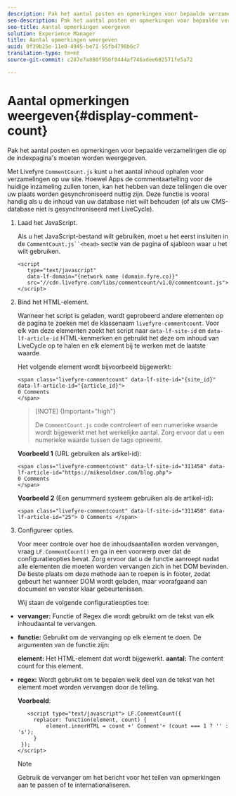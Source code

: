 ```yaml
---
description: Pak het aantal posten en opmerkingen voor bepaalde verzamelingen die op de indexpagina's moeten worden weergegeven.
seo-description: Pak het aantal posten en opmerkingen voor bepaalde verzamelingen die op de indexpagina's moeten worden weergegeven.
seo-title: Aantal opmerkingen weergeven
solution: Experience Manager
title: Aantal opmerkingen weergeven
uuid: 0f39b25e-11e0-4945-be71-55fb4798b6c7
translation-type: tm+mt
source-git-commit: c287e7a880f956f0444af746adee682571fe5a72

---
```



# Aantal opmerkingen weergeven{#display-comment-count}

Pak het aantal posten en opmerkingen voor bepaalde verzamelingen die op de indexpagina&#39;s moeten worden weergegeven.

Met Livefyre `CommentCount.js` kunt u het aantal inhoud ophalen voor verzamelingen op uw site. Hoewel Apps de commentaartelling voor de huidige inzameling zullen tonen, kan het hebben van deze tellingen die over uw plaats worden gesynchroniseerd nuttig zijn. Deze functie is vooral handig als u de inhoud van uw database niet wilt behouden (of als uw CMS-database niet is gesynchroniseerd met LiveCycle).

1. Laad het JavaScript.

   Als u het JavaScript-bestand wilt gebruiken, moet u het eerst insluiten in de `CommentCount.js``<head>` sectie van de pagina of sjabloon waar u het wilt gebruiken.

   ```
   <script 
      type="text/javascript" 
      data-lf-domain="{network name (domain.fyre.co)}" 
      src="//cdn.livefyre.com/libs/commentcount/v1.0/commentcount.js"> 
   </script>
   ```

1. Bind het HTML-element.

   Wanneer het script is geladen, wordt geprobeerd andere elementen op de pagina te zoeken met de klassenaam `livefyre-commentcount`. Voor elk van deze elementen zoekt het script naar `data-lf-site-id` en `data-lf-article-id` HTML-kenmerken en gebruikt het deze om inhoud van LiveCycle op te halen en elk element bij te werken met de laatste waarde.

   Het volgende element wordt bijvoorbeeld bijgewerkt:

   ```
   <span class="livefyre-commentcount" data-lf-site-id="{site_id}" data-lf-article-id="{article_id}"> 
   0 Comments  
   </span>
   ```

   >[!NOTE] {Important=&quot;high&quot;}
   >
   >De `CommentCount.js` code controleert of een numerieke waarde wordt bijgewerkt met het werkelijke aantal. Zorg ervoor dat u een numerieke waarde tussen de tags opneemt.

   **Voorbeeld 1** (URL gebruiken als artikel-id):

   ```
   <span class="livefyre-commentcount" data-lf-site-id="311458" data-lf-article-id="https://mikesoldner.com/blog.php">  
   0 Comments  
   </span>
   ```

   **Voorbeeld 2** (Een genummerd systeem gebruiken als de artikel-id):

   ```
   <span class="livefyre-commentcount" data-lf-site-id="311458" data-lf-article-id="25"> 0 Comments </span>
   ```

1. Configureer opties.

   Voor meer controle over hoe de inhoudsaantallen worden vervangen, vraag `LF.CommentCount()` en ga in een voorwerp over dat de configuratieopties bevat. Zorg ervoor dat u de functie aanroept nadat alle elementen die moeten worden vervangen zich in het DOM bevinden. De beste plaats om deze methode aan te roepen is in footer, zodat gebeurt het wanneer DOM wordt geladen, maar voorafgaand aan document en venster klaar gebeurtenissen.

   Wij staan de volgende configuratieopties toe:

* **vervanger:** Functie of Regex die wordt gebruikt om de tekst van elk inhoudaantal te vervangen.

* **functie:** Gebruikt om de vervanging op elk element te doen. De argumenten van de functie zijn:

   **element:** Het HTML-element dat wordt bijgewerkt.
   **aantal:** The content count for this element.

* **regex:** Wordt gebruikt om te bepalen welk deel van de tekst van het element moet worden vervangen door de telling.

   **Voorbeeld**:

   ```
      <script type="text/javascript"> LF.CommentCount({ 
        replacer: function(element, count) { 
            element.innerHTML = count +' Comment'+ (count === 1 ? '' : 's'); 
        } 
    }); 
   </script>
   ```

   >[!NOTE]
   >
   >Gebruik de vervanger om het bericht voor het tellen van opmerkingen aan te passen of te internationaliseren.
